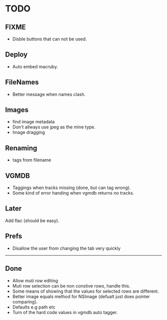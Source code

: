 TODO
====

FIXME
-----
* Disble buttons that can not be used.

Deploy
-------
* Auto embed macruby.


FileNames
---------
* Better message when names clash.

Images
-------
* find image metadata
* Don't allways use jpeg as the mine type.
* Image dragging

Renaming
--------
* tags from filename

VGMDB
-----
* Taggings when tracks missing (done, but can tag wrong).
* Some kind of error handing when vgmdb returns no tracks.

Later
-----
Add flac (should be easy).

Prefs
-----
* Disallow the user from changing the tab very quickly 

----
Done
----
* Allow muti row editing
* Muti row selection can be non constive rows, handle this.
* Some means of showing that the values for selected rows are different.
* Better image equals method for NSImage (defualt just does pointer comparing).
* Defaults e.g path etc 
* Turn of the hard code values in vgmdb auto tagger.